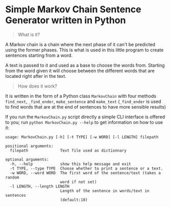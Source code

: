 # Simple Markov Chain Sentence Generator written in Python

> What is it?

A Markov chain is a chain where the next phase of it can't be predicted using the former phases. This is what is used in this little program to create sentences starting from a word.

A text is passed to it and used as a base to choose the words from. Starting from the word given it will choose between the different words that are located right after in the text.

> How does it work? 

It is written in the form of a Python class `MarkovChain` with four methods `find_next`, `_find_ender`, `make_sentence` and `make_text` (`_find_ender` is used to find words that are at the end of sentences to have more sensible results)

If you run the `MarkovChain.py` script directly a simple CLI interface is offered to you; run `python MarkovChain.py --help` to get information on how to use it:

```
usage: MarkovChain.py [-h] [-t TYPE] [-w WORD] [-l LENGTH] filepath

positional arguments:
  filepath              Text file used as dictionnary

optional arguments:
  -h, --help            show this help message and exit
  -t TYPE, --type TYPE  Choose whether to print a sentence or a text.
  -w WORD, --word WORD  The first word of the sentence/text (takes a random
                        word if not set)
  -l LENGTH, --length LENGTH
                        Length of the sentence in words/text in sentences
                        (default:10)
```
